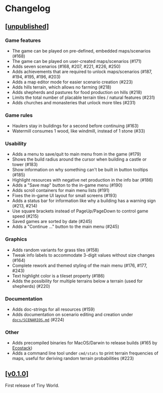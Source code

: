 # Changelog

## [[unpublished]](https://github.com/mlange-42/tiny-world/compare/v0.1.0...main)

### Game features

* The game can be played on pre-defined, embedded maps/scenarios (#168)
* The game can be played on user-created maps/scenarios (#171)
* Adds seven scenarios (#168, #207, #221, #226, #250)
* Adds achievements that are required to unlock maps/scenarios (#187, #194, #195, #196, #203)
* Adds a map editor mode for easier scenario creation (#223)
* Adds hills terrain, which allows no farming (#218)
* Adds shepherds and pastures for food production on hills (#218)
* Limits the total number of placable terrain tiles / natural features (#231)
* Adds churches and monasteries that unlock more tiles (#231)

### Game rules

* Haulers stay in buildings for a second before continuing (#163)
* Watermill consumes 1 wood, like windmill, instead of 1 stone (#33)

### Usability

* Adds a menu to save/quit to main menu from in the game (#179)
* Shows the build radius around the cursor when building a castle or tower (#183)
* Show information on why something can't be built in button tooltips (#185)
* Highlight resources with negative net production in the info bar (#186)
* Adds a "Save map" button to the in-game menu (#190)
* Adds scroll containers for main menu lists (#191)
* Fixes the in-game UI layout for small screens (#193)
* Adds a status bar for information like why a building has a warning sign (#213, #214)
* Use square brackets instead of PageUp/PageDown to control game speed (#215)
* Saved games are sorted by date (#245)
* Adds a "Continue ..." button to the main menu (#245)

### Graphics

* Adds random variants for grass tiles (#158)
* Tweak info labels to accommodate 3-digit values without size changes (#164)
* Complete rework and themed styling of the main menu (#176, #177, #243)
* Text highlight color is a tileset property (#186)
* Adds the possibility for multiple terrains below a terrain (used for shepherds) (#220)

### Documentation

* Adds doc-strings for all resources (#159)
* Adds documentation on scenario editing and creation under [`docs/SCENARIOS.md`](https://github.com/mlange-42/tiny-world/blob/main/docs/SCENARIOS.md) (#224)

### Other

* Adds precompiled binaries for MacOS/Darwin to release builds (#165 by [Ecostack](https://github.com/Ecostack))
* Adds a command line tool under `cmd/stats` to print terrain frequencies of maps, useful for deriving random terrain probabilities (#223)

## [[v0.1.0]](https://github.com/mlange-42/tiny-world/tree/v0.1.0)

First release of Tiny World.